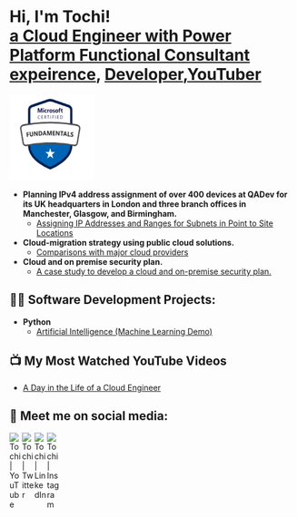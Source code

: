 <h1>Hi, I'm Tochi! <br/><a href="https://github.com/philtipher.github.io">a Cloud Engineer with Power Platform Functional Consultant expeirence</a>, <a href="https://www.linkedin.com/in/tochi-u-b20872222/">Developer</a>,<a href="#">YouTuber</a></h1>

<img src="AZ900-Logo.png" alt="Smiley face" width="150" height="150">

- <b>Planning IPv4 address assignment of over 400 devices at QADev for its UK headquarters in London and three branch offices in Manchester, Glasgow, and Birmingham. </b>
  - [Assigning IP Addresses and Ranges for Subnets in Point to Site Locations](https://github.com/philtopher/Planning-IPv4-Assignments-for-Devices)
- <b>Cloud-migration strategy using public cloud solutions. </b>
  - [Comparisons with major cloud providers](https://github.com/philtopher/Cloud-migration-strategy-using-public-cloud-solution)
- <b>Cloud and on premise security plan. </b>
  - [A case study to develop a cloud and on-premise security plan.](https://github.com/philtopher/cloud-and-on-premise-security-plan)
  
<h2>👨‍💻 Software Development Projects:</h2>

- <b>Python</b>
  - [Artificial Intelligence (Machine Learning Demo)](#)

<h2>📺 My Most Watched YouTube Videos</h2>

- [A Day in the Life of a Cloud Engineer](#)


<h2> 🤳 Meet me on social media:</h2>

[<img align="left" alt="Tochi | YouTube" width="22px" src="https://cdn.jsdelivr.net/npm/simple-icons@v3/icons/youtube.svg" />][youtube]
[<img align="left" alt="Tochi | Twitter" width="22px" src="https://cdn.jsdelivr.net/npm/simple-icons@v3/icons/twitter.svg" />][twitter]
[<img align="left" alt="Tochi | LinkedIn" width="22px" src="https://cdn.jsdelivr.net/npm/simple-icons@v3/icons/linkedin.svg" />][linkedin]
[<img align="left" alt="Tochi | Instagram" width="22px" src="https://cdn.jsdelivr.net/npm/simple-icons@v3/icons/instagram.svg" />][instagram]

[twitter]: #
[youtube]: #
[instagram]: #
[linkedin]: https://www.linkedin.com/in/tochi-u-b20872222/

<!--
**joshmadakor1/joshmadakor1** is a ✨ _special_ ✨ repository because its `README.md` (this file) appears on your GitHub profile.

Here are some ideas to get you started:

- 🔭 I’m currently working on ...
- 🌱 I’m currently learning ...
- 👯 I’m looking to collaborate on ...
- 🤔 I’m looking for help with ...
- 💬 Ask me about ...
- 📫 How to reach me: ...
- 😄 Pronouns: ...
- ⚡ Fun fact: ...
-->
